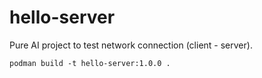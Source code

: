 # hello-server

Pure AI project to test network connection (client - server).

```
podman build -t hello-server:1.0.0 .
```